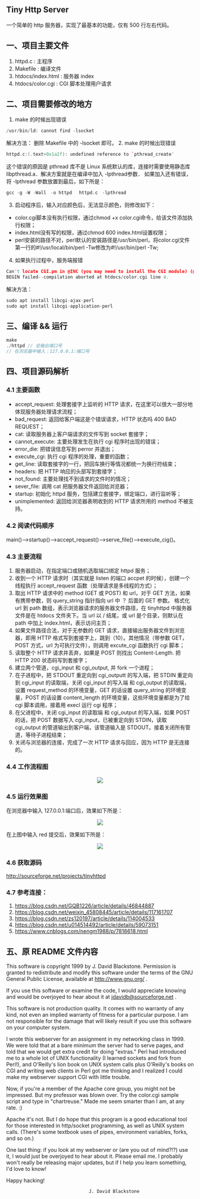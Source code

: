## Tiny Http Server
一个简单的 http 服务器，实现了最基本的功能，仅有 500 行左右代码。

## 一、项目主要文件
1. httpd.c : 主程序
2. Makefile : 编译文件
3. htdocs/index.html : 服务器 index
4. htdocs/color.cgi : CGI 脚本处理用户请求

## 二、项目需要修改的地方
1. make 的时候出现错误
```cpp
/usr/bin/ld: cannot find -lsocket
```
解决方法： 
删除 Makefile 中的 -lsocket 即可。
2. make 的时候出现错误
```cpp
httpd.c:(.text+0x1a2f): undefined reference to `pthread_create'
```
这个错误的原因是 pthread 库不是 Linux 系统默认的库，连接时需要使用静态库 libpthread.a．解决方案就是在编译中加入 -lpthread参数．
如果加入还有错误，将 -lpthread 参数放置到最后，如下所是：
```cpp
gcc -g -W -Wall　-o httpd 　httpd.c　-lpthread
```
3. 启动程序后，输入对应颜色后，无法显示颜色，则修改如下：
* color.cgi脚本没有执行权限，通过chmod +x color.cgi命令，给该文件添加执行权限；
* index.html没有写的权限，通过chmod 600 index.html设置权限；
* perl安装的路径不对，perl默认的安装路径是/usr/bin/perl，将color.cgi文件第一行的#!/usr/local/bin/perl -Tw修改为#!/usr/bin/perl -Tw;
4. 如果执行过程中，服务端报错
```cpp
Can't locate CGI.pm in @INC (you may need to install the CGI module) (@INC contains: /etc/perl /usr/local/lib/x86_64-linux-gnu/perl/5.30.0 /usr/local/share/perl/5.30.0 /usr/lib/x86_64-linux-gnu/perl5/5.30 /usr/share/perl5 /usr/lib/x86_64-linux-gnu/perl/5.30 /usr/share/perl/5.30 /usr/local/lib/site_perl /usr/lib/x86_64-linux-gnu/perl-base) at htdocs/color.cgi line 4.
BEGIN failed--compilation aborted at htdocs/color.cgi line 4.
```
解决方法：
```cpp
sudo apt install libcgi-ajax-perl
sudo apt install libcgi-application-perl
```

## 三、编译 && 运行

```cpp
make
./httpd // 会输出端口号
// 在浏览器中输入：127.0.0.1:端口号
```

## 四、项目源码解析

### 4.1 主要函数

* accept_request:  处理套接字上监听的 HTTP 请求，在这里可以很大一部分地体现服务器处理请求流程；
* bad_request: 返回给客户端这是个错误请求，HTTP 状态吗 400 BAD REQUEST；
* cat: 读取服务器上客户端请求的文件写到 socket 套接字；
* cannot_execute: 主要处理发生在执行 cgi 程序时出现的错误；
* error_die: 把错误信息写到 perror 并退出；
* execute_cgi: 执行 cgi 程序的处理，重要的函数；
* get_line: 读取套接字的一行，把回车换行等情况都统一为换行符结束；
* headers: 把 HTTP 响应的头部写到套接字；
* not_found: 主要处理找不到请求的文件时的情况；
* sever_file: 调用 cat 把服务器文件返回给浏览器；
* startup: 初始化 httpd 服务，包括建立套接字，绑定端口，进行监听等；
* unimplemented: 返回给浏览器表明收到的 HTTP 请求所用的 method 不被支持。

### 4.2 阅读代码顺序
main()——>startup()——>accept_request()——>serve_file()——>execute_cig()。

### 4.3 主要流程

1. 服务器启动，在指定端口或随机选取端口绑定 httpd 服务；
2. 收到一个 HTTP 请求时（其实就是 listen 的端口 accpet 的时候），创建一个线程执行 accept_request 函数（处理请求是多线程的方式）；
3. 取出 HTTP 请求中的 method (GET 或 POST) 和 url，对于 GET 方法，如果有携带参数，则 query_string 指针指向 url 中 ？ 后面的 GET 参数。
格式化 url 到 path 数组，表示浏览器请求的服务器文件路径，在 tinyhttpd 中服务器文件是在 htdocs 文件夹下。当 url 以 / 结尾，或 url 是个目录，则默认在 path 中加上 index.html，表示访问主页；
5. 如果文件路径合法，对于无参数的 GET 请求，直接输出服务器文件到浏览器，即用 HTTP 格式写到套接字上，跳到（10）。其他情况（带参数 GET，POST 方式，url 为可执行文件），则调用 excute_cgi 函数执行 cgi 脚本；
6. 读取整个 HTTP 请求并丢弃，如果是 POST 则找出 Content-Length. 把 HTTP 200 状态码写到套接字；
7. 建立两个管道，cgi_input 和 cgi_output, 并 fork 一个进程；
8. 在子进程中，把 STDOUT 重定向到 cgi_outputt 的写入端，把 STDIN 重定向到 cgi_input 的读取端，关闭 cgi_input 的写入端 和 cgi_output 的读取端，设置 request_method 的环境变量，GET 的话设置 query_string 的环境变量，POST 的话设置 content_length 的环境变量，这些环境变量都是为了给 cgi 脚本调用，接着用 execl 运行 cgi 程序；
9. 在父进程中，关闭 cgi_input 的读取端 和 cgi_output 的写入端，如果 POST 的话，把 POST 数据写入 cgi_input，已被重定向到 STDIN，读取 cgi_output 的管道输出到客户端，该管道输入是 STDOUT。接着关闭所有管道，等待子进程结束；
10. 关闭与浏览器的连接，完成了一次 HTTP 请求与回应，因为 HTTP 是无连接的。

### 4.4 工作流程图

<div align=center>
  <img src="./htdocs/TinyHttp.png"/>
</div>

### 4.5 运行效果图

在浏览器中输入 127.0.0.1:端口后，效果如下所是：
<div align=center>
  <img src="./htdocs/run.png"/>
</div>

在上图中输入 red 提交后，效果如下所是：

<div align=center>
  <img src="./htdocs/red.png"/>
</div>

### 4.6 获取源码
http://sourceforge.net/projects/tinyhttpd


### 4.7 参考连接：
1. https://blog.csdn.net/GQB1226/article/details/46844887
2. https://blog.csdn.net/weixin_45808445/article/details/117161707
3. https://blog.csdn.net/zs120197/article/details/114004533
4. https://blog.csdn.net/u014514492/article/details/59073151
5. https://www.cnblogs.com/nengm1988/p/7816618.html


## 五、原 README 文件内容
  This software is copyright 1999 by J. David Blackstone.  Permission
is granted to redistribute and modify this software under the terms of
the GNU General Public License, available at http://www.gnu.org/ .

  If you use this software or examine the code, I would appreciate
knowing and would be overjoyed to hear about it at
jdavidb@sourceforge.net .

  This software is not production quality.  It comes with no warranty
of any kind, not even an implied warranty of fitness for a particular
purpose.  I am not responsible for the damage that will likely result
if you use this software on your computer system.

  I wrote this webserver for an assignment in my networking class in
1999.  We were told that at a bare minimum the server had to serve
pages, and told that we would get extra credit for doing "extras."
Perl had introduced me to a whole lot of UNIX functionality (I learned
sockets and fork from Perl!), and O'Reilly's lion book on UNIX system
calls plus O'Reilly's books on CGI and writing web clients in Perl got
me thinking and I realized I could make my webserver support CGI with
little trouble.

  Now, if you're a member of the Apache core group, you might not be
impressed.  But my professor was blown over.  Try the color.cgi sample
script and type in "chartreuse."  Made me seem smarter than I am, at
any rate. :)

  Apache it's not.  But I do hope that this program is a good
educational tool for those interested in http/socket programming, as
well as UNIX system calls.  (There's some textbook uses of pipes,
environment variables, forks, and so on.)

  One last thing: if you look at my webserver or (are you out of
mind?!?) use it, I would just be overjoyed to hear about it.  Please
email me.  I probably won't really be releasing major updates, but if
I help you learn something, I'd love to know!

  Happy hacking!

                                   J. David Blackstone
